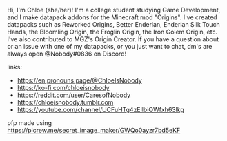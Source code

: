 Hi, I'm Chloe (she/her)! I'm a college student studying Game Development, and I make datapack addons for the Minecraft mod "Origins".
I've created datapacks such as Reworked Origins, Better Enderian, Enderian Silk Touch Hands, the Bloomling Origin, the Froglin Origin, the Iron Golem Origin, etc.
I've also contributed to MGZ's Origin Creator.
If you have a question about or an issue with one of my datapacks, or you just want to chat, dm's are always open @Nobody#0836 on Discord!

links:
- https://en.pronouns.page/@ChloeIsNobody
- https://ko-fi.com/chloeisnobody
- https://reddit.com/user/CaresofNobody
- https://chloeisnobody.tumblr.com
- https://youtube.com/channel/UCFuHTg4zEllbiQWfxh63lkg


pfp made using https://picrew.me/secret_image_maker/GWQo0ayzr7bd5eKF
